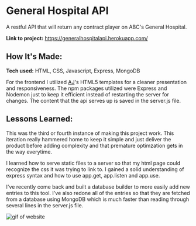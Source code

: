 # General Hospital API

A restful API that will return any contract player on ABC's General Hospital.

**Link to project:**
https://generalhospitalapi.herokuapp.com/

## How It's Made:

**Tech used:** HTML, CSS, Javascript, Express, MongoDB

For the frontend I utilized [AJ](https://twitter.com/ajlkn)'s HTML5 templates for a cleaner presentation and responsiveness. The npm packages utilized were Express and Nodemon just to keep it efficient instead of restarting the server for changes. The content that the api serves up is saved in the server.js file.


## Lessons Learned:

This was the third or fourth instance of making this project work. This iteration really hammered home to keep it simple and just deliver the product before adding complexity and that premature optimzation gets in the way everytime. 

I learned how to serve static files to a server so that my html page could recognize the css it was trying to link to. I gained a solid understanding of express syntax and how to use app.get, app.listen and app.use.

I've recently come back and built a database builder to more easily add new entries to this tool. I've also redone all of the entries so that they are fetched from a database using MongoDB which is much faster than reading through several lines in the server.js file.

![gif of website](public/images/gh-api.gif)
